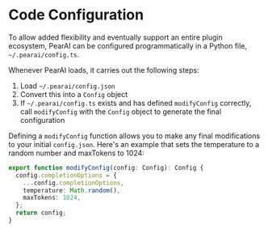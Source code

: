 # Code Configuration

To allow added flexibility and eventually support an entire plugin ecosystem, PearAI can be configured programmatically in a Python file, `~/.pearai/config.ts`.

Whenever PearAI loads, it carries out the following steps:

1. Load `~/.pearai/config.json`
2. Convert this into a `Config` object
3. If `~/.pearai/config.ts` exists and has defined `modifyConfig` correctly, call `modifyConfig` with the `Config` object to generate the final configuration

Defining a `modifyConfig` function allows you to make any final modifications to your initial `config.json`. Here's an example that sets the temperature to a random number and maxTokens to 1024:

```typescript title="~/.pearai/config.ts"
export function modifyConfig(config: Config): Config {
  config.completionOptions = {
    ...config.completionOptions,
    temperature: Math.random(),
    maxTokens: 1024,
  };
  return config;
}
```
